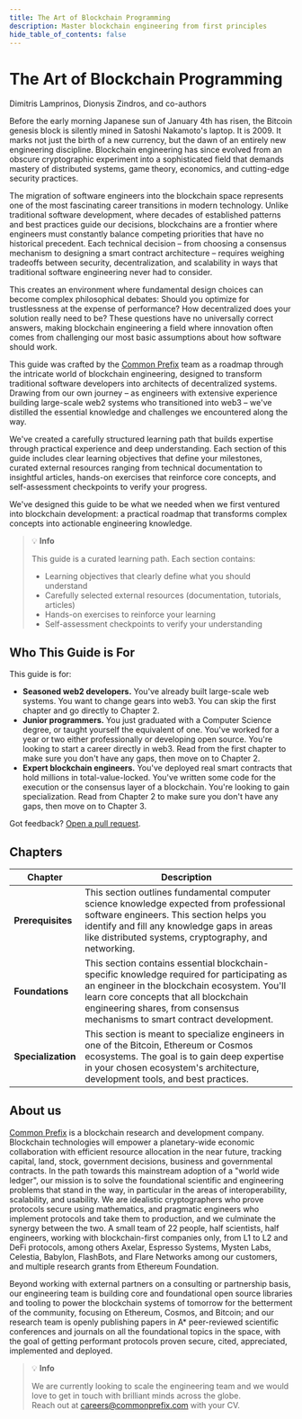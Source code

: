 ```yaml
---
title: The Art of Blockchain Programming
description: Master blockchain engineering from first principles
hide_table_of_contents: false
---
```


# The Art of Blockchain Programming

Dimitris Lamprinos, Dionysis Zindros, and co-authors

Before the early morning Japanese sun of January 4th has risen, the Bitcoin genesis block is silently mined in Satoshi Nakamoto's laptop. It is 2009. It marks not just the birth of a new currency, but the dawn of an entirely new engineering discipline. Blockchain engineering has since evolved from an obscure cryptographic experiment into a sophisticated field that demands mastery of distributed systems, game theory, economics, and cutting-edge security practices.

The migration of software engineers into the blockchain space represents one of the most fascinating career transitions in modern technology. Unlike traditional software development, where decades of established patterns and best practices guide our decisions, blockchains are a frontier where engineers must constantly balance competing priorities that have no historical precedent. Each technical decision – from choosing a consensus mechanism to designing a smart contract architecture – requires weighing tradeoffs between security, decentralization, and scalability in ways that traditional software engineering never had to consider.

This creates an environment where fundamental design choices can become complex philosophical debates: Should you optimize for trustlessness at the expense of performance? How decentralized does your solution really need to be? These questions have no universally correct answers, making blockchain engineering a field where innovation often comes from challenging our most basic assumptions about how software should work.

This guide was crafted by the [Common Prefix](https://commonprefix.com) team as a roadmap through the intricate world of blockchain engineering, designed to transform traditional software developers into architects of decentralized systems. Drawing from our own journey – as engineers with extensive experience building large-scale web2 systems who transitioned into web3 – we've distilled the essential knowledge and challenges we encountered along the way.

We've created a carefully structured learning path that builds expertise through practical experience and deep understanding. Each section of this guide includes clear learning objectives that define your milestones, curated external resources ranging from technical documentation to insightful articles, hands-on exercises that reinforce core concepts, and self-assessment checkpoints to verify your progress.

We've designed this guide to be what we needed when we first ventured into blockchain development: a practical roadmap that transforms complex concepts into actionable engineering knowledge.

> 💡 **Info**
>
> This guide is a curated learning path. Each section contains:
>
> * Learning objectives that clearly define what you should understand  
> * Carefully selected external resources (documentation, tutorials, articles)  
> * Hands-on exercises to reinforce your learning  
> * Self-assessment checkpoints to verify your understanding  


## Who This Guide is For

This guide is for:

* **Seasoned web2 developers.** You've already built large-scale web systems. You want to change gears into web3. You can skip the first chapter and go directly to Chapter 2.
* **Junior programmers.** You just graduated with a Computer Science degree, or taught yourself the equivalent of one. You've worked for a year or two either professionally or developing open source. You're looking to start a career directly in web3. Read from the first chapter to make sure you don't have any gaps, then move on to Chapter 2.
* **Expert blockchain engineers.** You've deployed real smart contracts that hold millions in total-value-locked. You've written some code for the execution or the consensus layer of a blockchain. You're looking to gain specialization. Read from Chapter 2 to make sure you don't have any gaps, then move on to Chapter 3.

Got feedback? [Open a pull request](https://github.com/commonprefix/art-of-blockchain).

## Chapters

| Chapter         | Description |
|----------------|-------------|
| **Prerequisites** | This section outlines fundamental computer science knowledge expected from professional software engineers. This section helps you identify and fill any knowledge gaps in areas like distributed systems, cryptography, and networking. |
| **Foundations** | This section contains essential blockchain-specific knowledge required for participating as an engineer in the blockchain ecosystem. You'll learn core concepts that all blockchain engineering shares, from consensus mechanisms to smart contract development. |
| **Specialization** | This section is meant to specialize engineers in one of the Bitcoin, Ethereum or Cosmos ecosystems. The goal is to gain deep expertise in your chosen ecosystem's architecture, development tools, and best practices. |


## About us&#x20;

[Common Prefix](https://commonprefix.com) is a blockchain research and development company. Blockchain technologies will empower a planetary-wide economic collaboration with efficient resource allocation in the near future, tracking capital, land, stock, government decisions, business and governmental contracts. In the path towards this mainstream adoption of a "world wide ledger", our mission is to solve the foundational scientific and engineering problems that stand in the way, in particular in the areas of interoperability, scalability, and usability. We are idealistic cryptographers who prove protocols secure using mathematics, and pragmatic engineers who implement protocols and take them to production, and we culminate the synergy between the two. A small team of 22 people, half scientists, half engineers, working with blockchain-first companies only, from L1 to L2 and DeFi protocols, among others Axelar, Espresso Systems, Mysten Labs, Celestia, Babylon, FlashBots, and Flare Networks among our customers, and multiple research grants from Ethereum Foundation.

Beyond working with external partners on a consulting or partnership basis, our engineering team is building core and foundational open source libraries and tooling to power the blockchain systems of tomorrow for the betterment of the community, focusing on Ethereum, Cosmos, and Bitcoin; and our research team is openly publishing papers in A* peer-reviewed scientific conferences and journals on all the foundational topics in the space, with the goal of getting performant protocols proven secure, cited, appreciated, implemented and deployed.

> 💡 **Info**
>
> We are currently looking to scale the engineering team and we would love to get in touch with brilliant minds across the globe.  
> Reach out at [careers@commonprefix.com](mailto:careers@commonprefix.com) with your CV.


